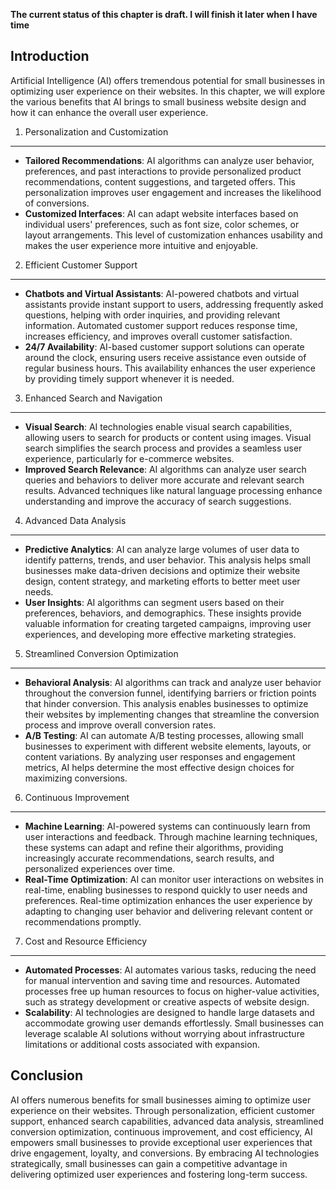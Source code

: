 **The current status of this chapter is draft. I will finish it later when I have time**

Introduction
------------

Artificial Intelligence (AI) offers tremendous potential for small businesses in optimizing user experience on their websites. In this chapter, we will explore the various benefits that AI brings to small business website design and how it can enhance the overall user experience.

1. Personalization and Customization
------------------------------------

* **Tailored Recommendations**: AI algorithms can analyze user behavior, preferences, and past interactions to provide personalized product recommendations, content suggestions, and targeted offers. This personalization improves user engagement and increases the likelihood of conversions.
* **Customized Interfaces**: AI can adapt website interfaces based on individual users' preferences, such as font size, color schemes, or layout arrangements. This level of customization enhances usability and makes the user experience more intuitive and enjoyable.

2. Efficient Customer Support
-----------------------------

* **Chatbots and Virtual Assistants**: AI-powered chatbots and virtual assistants provide instant support to users, addressing frequently asked questions, helping with order inquiries, and providing relevant information. Automated customer support reduces response time, increases efficiency, and improves overall customer satisfaction.
* **24/7 Availability**: AI-based customer support solutions can operate around the clock, ensuring users receive assistance even outside of regular business hours. This availability enhances the user experience by providing timely support whenever it is needed.

3. Enhanced Search and Navigation
---------------------------------

* **Visual Search**: AI technologies enable visual search capabilities, allowing users to search for products or content using images. Visual search simplifies the search process and provides a seamless user experience, particularly for e-commerce websites.
* **Improved Search Relevance**: AI algorithms can analyze user search queries and behaviors to deliver more accurate and relevant search results. Advanced techniques like natural language processing enhance understanding and improve the accuracy of search suggestions.

4. Advanced Data Analysis
-------------------------

* **Predictive Analytics**: AI can analyze large volumes of user data to identify patterns, trends, and user behavior. This analysis helps small businesses make data-driven decisions and optimize their website design, content strategy, and marketing efforts to better meet user needs.
* **User Insights**: AI algorithms can segment users based on their preferences, behaviors, and demographics. These insights provide valuable information for creating targeted campaigns, improving user experiences, and developing more effective marketing strategies.

5. Streamlined Conversion Optimization
--------------------------------------

* **Behavioral Analysis**: AI algorithms can track and analyze user behavior throughout the conversion funnel, identifying barriers or friction points that hinder conversion. This analysis enables businesses to optimize their websites by implementing changes that streamline the conversion process and improve overall conversion rates.
* **A/B Testing**: AI can automate A/B testing processes, allowing small businesses to experiment with different website elements, layouts, or content variations. By analyzing user responses and engagement metrics, AI helps determine the most effective design choices for maximizing conversions.

6. Continuous Improvement
-------------------------

* **Machine Learning**: AI-powered systems can continuously learn from user interactions and feedback. Through machine learning techniques, these systems can adapt and refine their algorithms, providing increasingly accurate recommendations, search results, and personalized experiences over time.
* **Real-Time Optimization**: AI can monitor user interactions on websites in real-time, enabling businesses to respond quickly to user needs and preferences. Real-time optimization enhances the user experience by adapting to changing user behavior and delivering relevant content or recommendations promptly.

7. Cost and Resource Efficiency
-------------------------------

* **Automated Processes**: AI automates various tasks, reducing the need for manual intervention and saving time and resources. Automated processes free up human resources to focus on higher-value activities, such as strategy development or creative aspects of website design.
* **Scalability**: AI technologies are designed to handle large datasets and accommodate growing user demands effortlessly. Small businesses can leverage scalable AI solutions without worrying about infrastructure limitations or additional costs associated with expansion.

Conclusion
----------

AI offers numerous benefits for small businesses aiming to optimize user experience on their websites. Through personalization, efficient customer support, enhanced search capabilities, advanced data analysis, streamlined conversion optimization, continuous improvement, and cost efficiency, AI empowers small businesses to provide exceptional user experiences that drive engagement, loyalty, and conversions. By embracing AI technologies strategically, small businesses can gain a competitive advantage in delivering optimized user experiences and fostering long-term success.
